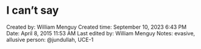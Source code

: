 # I can’t say

Created by: William Menguy
Created time: September 10, 2023 6:43 PM
Date: April 8, 2015 11:53 AM
Last edited by: William Menguy
Notes: evasive, allusive
person: @jundullah, UCE-1